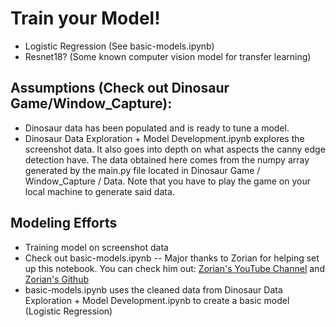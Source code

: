 # Train your Model!
- Logistic Regression (See basic-models.ipynb)
- Resnet18? (Some known computer vision model for transfer learning)

## Assumptions (Check out Dinosaur Game/Window_Capture):
- Dinosaur data has been populated and is ready to tune a model.
- Dinosaur Data Exploration + Model Development.ipynb explores the screenshot data. It also goes into depth on what aspects the canny edge detection have. The data obtained here comes from the numpy array generated by the main.py file located in Dinosaur Game / Window_Capture / Data. Note that you have to play the game on your local machine to generate said data.

## Modeling Efforts
- Training model on screenshot data
- Check out basic-models.ipynb -- Major thanks to Zorian for helping set up this notebook. You can check him out: [Zorian's YouTube Channel](https://www.youtube.com/channel/UC0oMmMPgGVqnDqNTyAIqTpw) and [Zorian's Github](zorian15.GitHub.io)
- basic-models.ipynb uses the cleaned data from Dinosaur Data Exploration + Model Development.ipynb to create a basic model (Logistic Regression)
